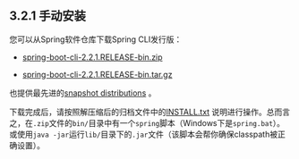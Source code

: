 <h2>3.2.1 手动安装</h2>

您可以从Spring软件仓库下载Spring CLI发行版：

* [spring-boot-cli-2.2.1.RELEASE-bin.zip](https://repo.spring.io/release/org/springframework/boot/spring-boot-cli/2.2.1.RELEASE/spring-boot-cli-2.2.1.RELEASE-bin.zip)

* [spring-boot-cli-2.2.1.RELEASE-bin.tar.gz](https://repo.spring.io/release/org/springframework/boot/spring-boot-cli/2.2.1.RELEASE/spring-boot-cli-2.2.1.RELEASE-bin.tar.gz)

也提供最先进的[snapshot distributions](https://repo.spring.io/snapshot/org/springframework/boot/spring-boot-cli/) 。

下载完成后，请按照解压缩后的归档文件中的[INSTALL.txt](https://raw.githubusercontent.com/spring-projects/spring-boot/v2.2.1.RELEASE/spring-boot-project/spring-boot-cli/src/main/content/INSTALL.txt)
说明进行操作。总而言之，在```.zip```文件的```bin/```目录中有一个```spring```脚本（Windows下是```spring.bat```）。或使用```java -jar```运行```lib/```目录下的```.jar```文件（该脚本会帮你确保classpath被正确设置）。